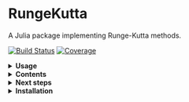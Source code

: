 # RungeKutta

A Julia package implementing Runge-Kutta methods.

[![Build Status](https://github.com/antonuccig/RungeKutta.jl/workflows/CI/badge.svg)](https://github.com/antonuccig/RungeKutta.jl/actions)
[![Coverage](https://codecov.io/gh/antonuccig/RungeKutta.jl/branch/master/graph/badge.svg)](https://codecov.io/gh/antonuccig/RungeKutta.jl)

<details><summary><b>Usage</b></summary>

Let's say that we want to solve the [simple gravity pendulum problem](https://en.wikipedia.org/wiki/Pendulum_(mathematics)#Simple_gravity_pendulum) using the [midpoint method](https://en.wikipedia.org/wiki/Midpoint_method). Here is how to do it with `RungeKutta`:

```julia
using RungeKutta
f(u, t) = [u[2]; -9.81 * sin(u[1])]
u0 = [0.0; π/2]
tspan = (0.0, 2π)
problem = IVP(f, u0, tspan)
solver = Midpoint(h = 1e-2)
solution = solve(problem, solver)
```

We can plot the obtained `solution` by extracting its fields `u` and `t`, e.g. with the convenient macro `@↓ u, t = solution` from `ArrowMacros`. Alternatively, we can use the predefined recipes:

```julia
using Plots, LaTeXStrings
plot(
  size = (800, 400), fmt = :svg,
  plot(solution, xlabel = L"t", label = [L"\theta" L"\omega"], legend = true),
  phaseplot(solution, vars = (1, 2), xlabel = L"\theta", ylabel = L"\omega")
)
```

![svg](imgs/1.svg)

`RungeKutta` comes with some predefined ODE problems, like the [Lorenz system](https://en.wikipedia.org/wiki/Lorenz_system):

```julia
u0 = [2.0, 3.0, -14.0]
tspan = (0.0, 10.0)
problem = Lorenz(u0, tspan)
solver = F45(h = 1e-3)
solution = solve(problem, solver)
plot(solution, xlabel = L"t", label = [L"x" L"y" L"z"], legend = true)
```

![svg](imgs/2.svg)

`RungeKutta` has also predefined recipes to plot stability regions and order stars:

```julia
plot(
  size = (1000, 400),
  stabilityf(RK4(), xlabel = L"\Re(z)", ylabel = L"\Im(z)", colour = :blues),
  orderstarf(RK4(), xlabel = L"\Re(z)", ylabel = L"\Im(z)", colour = :blues)
)
```

![svg](imgs/3.svg)

</details>

<details><summary><b>Contents</b></summary>

`RungeKutta.jl` currently supports explicit (`Euler`/`ExplicitEuler`, `Midpoint`/`ExplicitMidpoint`, `Heun2`, `Ralston2`, `Heun3`, `Kutta3`, `Ralston3`, `SSPRK3`, `RK4`, `Rule38`, `HeunEuler`, `Fehlberg45`/`F45`, `DormandPrince54`/`DP54`, `Verner65`/`V65`) and implicit methods (`BackwardEuler`/`ImplicitEuler`, `ImplicitMidpoint`, `CrankNicolson`, `SDIRK3`, `GaussLegendre4`/`GL4`, `GaussLegendre6`/`GL6`, `LobattoIIIA4`, `LobattoIIIB2`, `LobattoIIIB4`, `LobattoIIIC2`, `LobattoIIIC4`, `RadauIA3`, `RadauIA5`, `RadauIIA3`, `RadauIIA5`).

</details>

<details><summary><b>Next steps</b></summary>

Current plans for further developments are:
- Improve performance and error messages.
- Automatic size detection of stability region.
- IMEX methods.

</details>

<details><summary><b>Installation</b></summary>

`RungeKutta` is compatible with Julia `v1.0` and above, and it can be installed from the REPL by cloning this repository:
```julia
]add https://github.com/antonuccig/RungeKutta.jl
```
</details>

